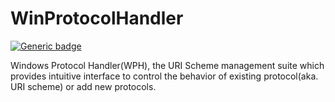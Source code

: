 # WinProtocolHandler
[![Generic badge](https://img.shields.io/badge/Status-incomplete-red.svg)](https://shields.io/)

Windows Protocol Handler(WPH), the URI Scheme management suite which provides intuitive interface to control the behavior of existing protocol(aka. URI scheme) or add new protocols.
